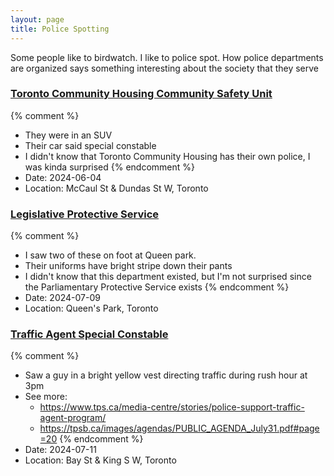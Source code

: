 ```yaml
---
layout: page
title: Police Spotting
---
```


Some people like to birdwatch. I like to police spot. How police departments are organized says something interesting about the society that they serve

### [Toronto Community Housing Community Safety Unit](https://www.torontohousing.ca/current-tenants/tenant-safety/community-safety-unit)
{% comment %} 
- They were in an SUV
- Their car said special constable 
- I didn't know that Toronto Community Housing has their own police, I was kinda surprised
{% endcomment %} 
- Date: 2024-06-04
- Location: McCaul St & Dundas St W, Toronto

### [Legislative Protective Service](https://www.ola.org/en/office-assembly/offices-divisions-branches/legislative-protective-service)
{% comment %} 
- I saw two of these on foot at Queen park.
- Their uniforms have bright stripe down their pants
- I didn't know that this department existed, but I'm not surprised since the Parliamentary Protective Service exists
{% endcomment %} 
- Date: 2024-07-09
- Location: Queen's Park, Toronto

### [Traffic Agent Special Constable](https://www.tps.ca/media-centre/stories/police-support-traffic-agent-program/)
{% comment %} 
- Saw a guy in a bright yellow vest directing traffic during rush hour at 3pm
- See more:
    - https://www.tps.ca/media-centre/stories/police-support-traffic-agent-program/
    - https://tpsb.ca/images/agendas/PUBLIC_AGENDA_July31.pdf#page=20
{% endcomment %} 
- Date: 2024-07-11
- Location: Bay St & King S W, Toronto
